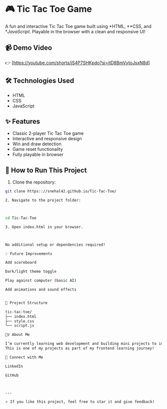 

# 🎮 Tic Tac Toe Game

A fun and interactive Tic Tac Toe game built using *HTML, **CSS, and **JavaScript*. Playable in the browser with a clean and responsive UI!

## 📹 Demo Video
👉 [https://youtube.com/shorts/jS4P7SHKpdo?si=itD8BmVytoJsxN8d]

## 🛠 Technologies Used
- HTML
- CSS
- JavaScript

## ✨ Features
- Classic 2-player Tic Tac Toe game
- Interactive and responsive design
- Win and draw detection
- Game reset functionality
- Fully playable in browser



## 🚀 How to Run This Project

1. Clone the repository:
```bash
git clone https:://snehal42.github.io/Tic-Tac-Toe/

2. Navigate to the project folder:



cd Tic-Tac-Toe

3. Open index.html in your browser.



No additional setup or dependencies required!

💡 Future Improvements

Add scoreboard

Dark/light theme toggle

Play against computer (basic AI)

Add animations and sound effects


📁 Project Structure

tic-tac-toe/
├── index.html
├── style.css
└── script.js

🙋‍♀ About Me

I’m currently learning web development and building mini projects to improve my skills.
This is one of my projects as part of my frontend learning journey!

🔗 Connect with Me

LinkedIn

GitHub



---

⭐ If you like this project, feel free to star it and give feedback!


